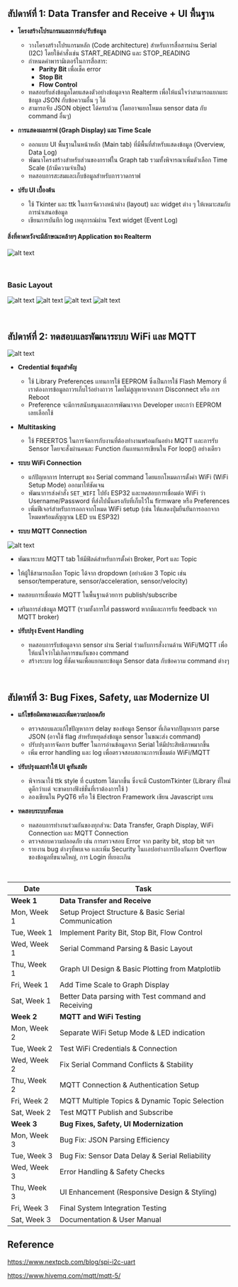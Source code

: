 
## สัปดาห์ที่ 1: Data Transfer and Receive + UI พื้นฐาน

- **โครงสร้างโปรแกรมและการส่ง/รับข้อมูล**  
  - วางโครงสร้างโปรแกรมหลัก (Code architecture) สำหรับการสื่อสารผ่าน Serial (I2C) โดยใช้คำสั่งเช่น START_READING และ STOP_READING  
  - กำหนดค่าพารามิเตอร์ในการสื่อสาร:  
    - **Parity Bit** เพื่อเช็ค error  
    - **Stop Bit**  
    - **Flow Control**  
  - ทดสอบรับส่งข้อมูลโดยแสดงตัวอย่างข้อมูลจาก Realterm เพื่อให้แน่ใจว่าสามารถแยกแยะข้อมูล JSON กับข้อความอื่น ๆ ได้  
  - สามารถจับ JSON object ได้ครบถ้วน (โดยอาจแยกโหมด sensor data กับ command อื่นๆ)

- **การแสดงผลกราฟ (Graph Display) และ Time Scale**  
  - ออกแบบ UI พื้นฐานในหน้าหลัก (Main tab) ที่มีพื้นที่สำหรับแสดงข้อมูล (Overview, Data Log)
  - พัฒนาโครงสร้างสำหรับส่วนของกราฟใน Graph tab รวมทั้งพิจารณาเพิ่มตัวเลือก Time Scale (ถ้ามีความจำเป็น)
  - ทดสอบการสะสมและเก็บข้อมูลสำหรับการวาดกราฟ

- **ปรับ UI เบื้องต้น**  
  - ใช้ Tkinter และ ttk ในการจัดวางหน้าต่าง (layout) และ widget ต่าง ๆ ให้เหมาะสมกับการนำเสนอข้อมูล
  - เขียนการบันทึก log เหตุการณ์ผ่าน Text widget (Event Log)

#### สิ่งที่คาดหวังจะมีลักษณะคล้ายๆ Application ของ Realterm
![alt text](image-3.png)

<div style="page-break-after: always; visibility: hidden"> 
\pagebreak 
</div>

### Basic Layout
![alt text](image-9.png)
![alt text](image-4.png)
![alt text](python_LFWplvaX78.png)
![alt text](image-8.png)

<div style="page-break-after: always; visibility: hidden"> 
\pagebreak 
</div>

## สัปดาห์ที่ 2: ทดสอบและพัฒนาระบบ WiFi และ MQTT

![alt text](image-10.png)
- **Credential ข้อมูลสําคัญ**
    - ใช้ Library Preferences เเทนการใช้ EEPROM ซึ่งเป็นการใช้ Flash Memory ที่เราต้องการข้อมูลถาวรเก็บไว้อย่างถาวร โดยไม่สูญหายจากการ Disconnect หรือ การ Reboot 
    - Preference จะมีการสนับสนุนเเละการพัฒนาจาก Developer เยอะกว่า EEPROM เลยเลือกใช้

- **Multitasking**
    - ใช้ FREERTOS ในการจัดการกับงานที่ต้องทํางานพร้อมกันอย่าง MQTT เเละการรับ Sensor โดยจะสั่งผ่านคนละ Function กันเเทนการเขียนใน For loop() อย่างเดียว

- **ระบบ WiFi Connection**  
  - แก้ปัญหาการ Interrupt ของ Serial command โดยแยกโหมดการตั้งค่า WiFi (WiFi Setup Mode) ออกมาให้ชัดเจน  
  - พัฒนาการส่งคำสั่ง `SET_WIFI` ไปยัง ESP32 และทดสอบการเชื่อมต่อ WiFi ว่า Username/Password ที่ส่งไปนั้นตรงกับที่เก็บไว้ใน firmware หรือ Preferences   
  - เพิ่มฟีเจอร์สำหรับการออกจากโหมด WiFi setup (เช่น ให้แสดงปุ่มยืนยันการออกจากโหมดพร้อมสัญญาณ LED บน ESP32)

- **ระบบ MQTT Connection** 

![alt text](image-7.png) 
  - พัฒนาระบบ MQTT tab ให้มีฟิลด์สำหรับการตั้งค่า Broker, Port และ Topic  
  - ให้ผู้ใช้สามารถเลือก Topic ได้จาก dropdown (อย่างน้อย 3 Topic เช่น sensor/temperature, sensor/acceleration, sensor/velocity)
  - ทดสอบการเชื่อมต่อ MQTT ในพื้นฐานด้วยการ publish/subscribe  
  - เสริมการส่งข้อมูล MQTT (รวมทั้งการใส่ password หากมีและการรับ feedback จาก MQTT broker)

- **ปรับปรุง Event Handling**  
  - ทดสอบการรับข้อมูลจาก sensor ผ่าน Serial ร่วมกับการสั่งงานด้าน WiFi/MQTT เพื่อให้แน่ใจว่าไม่เกิดการชนกันของ command
  - สร้างระบบ log ที่ชัดเจนเพื่อแยกแยะข้อมูล Sensor data กับข้อความ command ต่างๆ

<div style="page-break-after: always; visibility: hidden"> 
\pagebreak 
</div>

## สัปดาห์ที่ 3: Bug Fixes, Safety, และ Modernize UI

- **แก้ไขข้อผิดพลาดและเพิ่มความปลอดภัย**  
  - ตรวจสอบและแก้ไขปัญหาการ delay ของข้อมูล Sensor ที่เกิดจากปัญหาการ parse JSON (อาจใช้ flag สำหรับหยุดส่งข้อมูล sensor ในขณะส่ง command)
  - ปรับปรุงการจัดการ buffer ในการอ่านข้อมูลจาก Serial ให้มีประสิทธิภาพมากขึ้น
  - เพิ่ม error handling และ log เพื่อตรวจสอบสถานะการเชื่อมต่อ WiFi/MQTT

- **ปรับปรุงและทำให้ UI ดูทันสมัย**  
  - พิจารณาใช้ ttk style ที่ custom ได้มากขึ้น ซึ่งจะมี CustomTkinter (Library ที่ใหม่ดูดีกว่าเเต่ จะขาดบางฟังช์ชั่นที่เราต้องการใช้ )
  - ลองเขียนใน PyQT6 หรือ ใช้ Electron Framework เขียน Javascript เเทน

- **ทดสอบระบบทั้งหมด**  
  - ทดสอบการทำงานร่วมกันของทุกส่วน: Data Transfer, Graph Display, WiFi Connection และ MQTT Connection
  - ตรวจสอบความปลอดภัย เช่น การตรวจสอบ Error จาก parity bit, stop bit ฯลฯ  
  - รายงาน bug ต่างๆที่พบเจอ เเละเพิ่ม Security ในเเอปอย่างการป้องกันการ Overflow ของข้อมูลที่ขนาดใหญ่, การ Login ที่เยอะเกิน

<div style="page-break-after: always; visibility: hidden"> 
\pagebreak 
</div>

| Date          | Task                                             |
|---------------|--------------------------------------------------|
| **Week 1**    | **Data Transfer and Receive**                    |
| Mon, Week 1   | Setup Project Structure & Basic Serial Communication |
| Tue, Week 1   | Implement Parity Bit, Stop Bit, Flow Control     |
| Wed, Week 1   | Serial Command Parsing & Basic Layout            |
| Thu, Week 1   | Graph UI Design & Basic Plotting from Matplotlib |
| Fri, Week 1   | Add Time Scale to Graph Display                  |
| Sat, Week 1   | Better Data parsing with Test command and Receiving |
| **Week 2**    | **MQTT and WiFi Testing**                        |
| Mon, Week 2   | Separate WiFi Setup Mode & LED indication        |
| Tue, Week 2   | Test WiFi Credentials & Connection               |
| Wed, Week 2   | Fix Serial Command Conflicts & Stability         |
| Thu, Week 2   | MQTT Connection & Authentication Setup           |
| Fri, Week 2   | MQTT Multiple Topics & Dynamic Topic Selection   |
| Sat, Week 2   | Test MQTT Publish and Subscribe                  |
| **Week 3**    | **Bug Fixes, Safety, UI Modernization**          |
| Mon, Week 3   | Bug Fix: JSON Parsing Efficiency                 |
| Tue, Week 3   | Bug Fix: Sensor Data Delay & Serial Reliability  |
| Wed, Week 3   | Error Handling & Safety Checks                   |
| Thu, Week 3   | UI Enhancement (Responsive Design & Styling)     |
| Fri, Week 3   | Final System Integration Testing                 |
| Sat, Week 3   | Documentation & User Manual                      |

## Reference
https://www.nextpcb.com/blog/spi-i2c-uart

https://www.hivemq.com/mqtt/mqtt-5/


